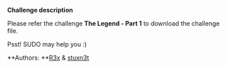 **Challenge description**

Please refer the challenge **The Legend - Part 1** to download the challenge file.

Psst! SUDO may help you :)

**Authors: **<a href="https://twitter.com/Tr3x__">R3x</a> & <a href="https://twitter.com/_abhiramkumar">stuxn3t</a>
